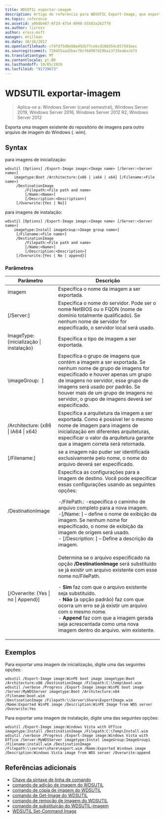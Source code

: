 ```yaml
---
title: WDSUTIL exportar-imagem
description: Artigo de referência para WDSUTIL Export-Image, que exporta uma imagem existente do repositório de imagens para outro arquivo de imagem do Windows (. wim).
ms.topic: reference
ms.assetid: a9b8b467-0f2d-4754-8998-55503a262778
ms.author: lizross
author: eross-msft
manager: mtillman
ms.date: 10/16/2017
ms.openlocfilehash: cf4fd75d0e88a492b77ce6cd108d54c057503aec
ms.sourcegitcommit: 720455aad2bac78cf64997d196a13f35ea0acb73
ms.translationtype: MT
ms.contentlocale: pt-BR
ms.lasthandoff: 10/05/2020
ms.locfileid: "91729673"
---
```

# <a name="wdsutil-export-image"></a>WDSUTIL exportar-imagem

> Aplica-se a: Windows Server (canal semestral), Windows Server 2019, Windows Server 2016, Windows Server 2012 R2, Windows Server 2012

Exporta uma imagem existente do repositório de imagens para outro arquivo de imagem do Windows (. wim).

## <a name="syntax"></a>Syntax
para imagens de inicialização:
```
wdsutil [Options] /Export-Image image:<Image name> [/Server:<Server name>]
    imagetype:Boot /Architecture:{x86 | ia64 | x64} [/Filename:<File name>]
     /DestinationImage
         /Filepath:<File path and name>
         [/Name:<Name>]
         [/Description:<Description>]
     [/Overwrite:{Yes | No}]
```
para imagens de instalação:
```
wdsutil [Options] /Export-Image image:<Image name> [/Server:<Server name>]
    imagetype:Install imageGroup:<Image group name>]
     [/Filename:<File name>]
     /DestinationImage
         /Filepath:<File path and name>
         [/Name:<Name>]
         [/Description:<Description>]
     [/Overwrite:{Yes | No | append}]
```
### <a name="parameters"></a>Parâmetros
|Parâmetro|Descrição|
|-------|--------|
| imagem<Image name>|Especifica o nome da imagem a ser exportada.|
|[/Server:<Server name>]|Especifica o nome do servidor. Pode ser o nome NetBIOS ou o FQDN (nome de domínio totalmente qualificado). Se nenhum nome de servidor for especificado, o servidor local será usado.|
| ImageType: {inicialização &#124; instalação}|Especifica o tipo de imagem a ser exportada.|
|\imageGroup: <Image group name> ]|Especifica o grupo de imagens que contém a imagem a ser exportada. Se nenhum nome de grupo de imagens for especificado e houver apenas um grupo de imagens no servidor, esse grupo de imagens será usado por padrão. Se houver mais de um grupo de imagens no servidor, o grupo de imagens deverá ser especificado.|
|/Architecture: {x86 &#124; IA64 &#124; x64}|Especifica a arquitetura da imagem a ser exportada. Como é possível ter o mesmo nome de imagem para imagens de inicialização em diferentes arquiteturas, especificar o valor da arquitetura garante que a imagem correta será retornada.|
|[/Filename:<Filename>]|se a imagem não puder ser identificada exclusivamente pelo nome, o nome do arquivo deverá ser especificado.|
|/DestinationImage|Especifica as configurações para a imagem de destino. Você pode especificar essas configurações usando as seguintes opções:<p>-/FilePath.: <File path and name> -especifica o caminho de arquivo completo para a nova imagem.<br />-[/Name: <Name> ] – define o nome de exibição da imagem. Se nenhum nome for especificado, o nome de exibição da imagem de origem será usado.<br />- [/Description: <Description>] – Define a descrição da imagem.|
|[/Overwrite: {Yes &#124; no &#124; Append}]|Determina se o arquivo especificado na opção **/DestinationImage** será substituído se já existir um arquivo existente com esse nome no/FilePath.<p>-   **Sim** faz com que o arquivo existente seja substituído.<br />-   **Não** (a opção padrão) faz com que ocorra um erro se já existir um arquivo com o mesmo nome.<br />-   **Append** faz com que a imagem gerada seja acrescentada como uma nova imagem dentro do arquivo. wim existente.|
## <a name="examples"></a>Exemplos
Para exportar uma imagem de inicialização, digite uma das seguintes opções:
```
wdsutil /Export-Image image:WinPE boot image imagetype:Boot /Architecture:x86 /DestinationImage /Filepath:C:\temp\boot.wim
wdsutil /verbose /Progress /Export-Image image:WinPE boot image /Server:MyWDSServer imagetype:Boot /Architecture:x64 /Filename:boot.wim
/DestinationImage /Filepath:\\Server\Share\ExportImage.wim /Name:Exported WinPE image /Description:WinPE Image from WDS server /Overwrite:Yes
```
Para exportar uma imagem de instalação, digite uma das seguintes opções:
```
wdsutil /Export-Image image:Windows Vista with Office imagetype:Install /DestinationImage /Filepath:C:\Temp\Install.wim
wdsutil /verbose /Progress /Export-Image image:Windows Vista with Office /Server:MyWDSServer imagetype:Instal imageGroup:ImageGroup1
/Filename:install.wim /DestinationImage /Filepath:\\server\share\export.wim /Name:Exported Windows image /Description:Windows Vista image from WDS server /Overwrite:append
```
## <a name="additional-references"></a>Referências adicionais
- [Chave da sintaxe de linha de comando](command-line-syntax-key.md)
- [comando de adição de imagem do WDSUTIL](wdsutil-add-image.md)
- [comando de cópia de imagem do WDSUTIL](wdsutil-copy-image.md)
- [comando de Get-Image do WDSUTIL](wdsutil-get-image.md)
- [comando de remoção de imagem do WDSUTIL](wdsutil-remove-image.md)
- [comando de substituição do WDSUTIL-imagem](wdsutil-replace-image.md)
- [WDSUTIL Set-Command Image](wdsutil-set-image.md)
